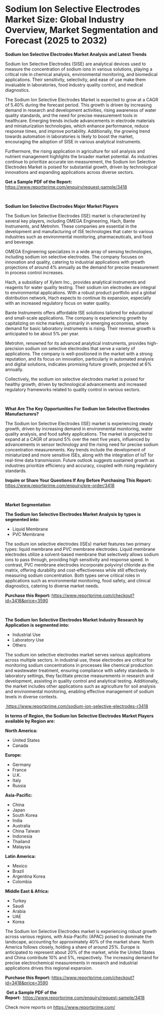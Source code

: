 <p><h1>Sodium Ion Selective Electrodes Market Size: Global Industry Overview, Market Segmentation and Forecast (2025 to 2032)</h1></p><p><strong>Sodium Ion Selective Electrodes Market Analysis and Latest Trends</strong></p>
<p><p>Sodium Ion Selective Electrodes (SISE) are analytical devices used to measure the concentration of sodium ions in various solutions, playing a critical role in chemical analysis, environmental monitoring, and biomedical applications. Their sensitivity, selectivity, and ease of use make them invaluable in laboratories, food industry quality control, and medical diagnostics.</p><p>The Sodium Ion Selective Electrodes Market is expected to grow at a CAGR of 5.40% during the forecast period. This growth is driven by increasing demand in research and development activities, rising awareness of water quality standards, and the need for precise measurement tools in healthcare. Emerging trends include advancements in electrode materials and miniaturization technologies, which enhance performance, reduce response times, and improve portability. Additionally, the growing trend towards automation in laboratories is likely to boost the market, encouraging the adoption of SISE in various analytical instruments.</p><p>Furthermore, the rising application in agriculture for soil analysis and nutrient management highlights the broader market potential. As industries continue to prioritize accurate ion measurement, the Sodium Ion Selective Electrodes Market is poised for substantial growth, driven by technological innovations and expanding applications across diverse sectors.</p></p>
<p><strong>Get a Sample PDF of the Report:&nbsp;</strong> <a href="https://www.reportprime.com/enquiry/request-sample/3418?utm_campaign=3148&utm_medium=2&utm_source=Github&utm_content=ia&utm_term=18032025&utm_id=sodium-ion-selective-electrodes">https://www.reportprime.com/enquiry/request-sample/3418</a></p>
<p>&nbsp;</p>
<p><strong>Sodium Ion Selective Electrodes Major Market Players</strong></p>
<p><p>The Sodium Ion Selective Electrodes (ISE) market is characterized by several key players, including OMEGA Engineering, Hach, Bante Instruments, and Metrohm. These companies are essential in the development and manufacturing of ISE technologies that cater to various industries such as environmental monitoring, pharmaceuticals, and food and beverage.</p><p>OMEGA Engineering specializes in a wide array of sensing technologies, including sodium ion selective electrodes. The company focuses on innovation and quality, catering to industrial applications with growth projections of around 4% annually as the demand for precise measurement in process control increases.</p><p>Hach, a subsidiary of Xylem Inc., provides analytical instruments and reagents for water quality testing. Their sodium ion electrodes are integral to environmental applications. With a robust product portfolio and a global distribution network, Hach expects to continue its expansion, especially with an increased regulatory focus on water quality.</p><p>Bante Instruments offers affordable ISE solutions tailored for educational and small-scale applications. The company is experiencing growth by capitalizing on niche markets, primarily in emerging economies, where demand for basic laboratory instruments is rising. Their revenue growth is anticipated to be about 5% per year.</p><p>Metrohm, renowned for its advanced analytical instruments, provides high-precision sodium ion selective electrodes that serve a variety of applications. The company is well-positioned in the market with a strong reputation, and its focus on innovation, particularly in automated analysis and digital solutions, indicates promising future growth, projected at 6% annually.</p><p>Collectively, the sodium ion selective electrodes market is poised for healthy growth, driven by technological advancements and increased regulatory frameworks related to quality control in various sectors.</p></p>
<p>&nbsp;</p>
<p><strong>What Are The Key Opportunities For Sodium Ion Selective Electrodes Manufacturers?</strong></p>
<p><p>The Sodium Ion Selective Electrodes (ISE) market is experiencing steady growth, driven by increasing demand in environmental monitoring, water quality analysis, and food safety applications. The market is projected to expand at a CAGR of around 5% over the next five years, influenced by advancements in sensor technology and the rising need for precise sodium concentration measurements. Key trends include the development of miniaturized and more sensitive ISEs, along with the integration of IoT for real-time data transmission. Future outlook suggests sustained growth as industries prioritize efficiency and accuracy, coupled with rising regulatory standards.</p></p>
<p><strong>Inquire or Share Your Questions If Any Before Purchasing This Report:</strong> <a href="https://www.reportprime.com/enquiry/pre-order/3418?utm_campaign=3148&utm_medium=2&utm_source=Github&utm_content=ia&utm_term=18032025&utm_id=sodium-ion-selective-electrodes">https://www.reportprime.com/enquiry/pre-order/3418</a></p>
<p>&nbsp;</p>
<p><strong>Market Segmentation</strong></p>
<p><strong>The Sodium Ion Selective Electrodes Market Analysis by types is segmented into:</strong></p>
<p><ul><li>Liquid Membrane</li><li>PVC Membrane</li></ul></p>
<p><p>The sodium ion selective electrodes (ISEs) market features two primary types: liquid membrane and PVC membrane electrodes. Liquid membrane electrodes utilize a solvent-based membrane that selectively allows sodium ions to pass through, providing high sensitivity and response speed. In contrast, PVC membrane electrodes incorporate polyvinyl chloride as the matrix, offering durability and cost-effectiveness while still effectively measuring sodium concentration. Both types serve critical roles in applications such as environmental monitoring, food safety, and clinical diagnostics, catering to diverse market needs.</p></p>
<p><strong>Purchase this Report:&nbsp;</strong><a href="https://www.reportprime.com/checkout?id=3418&price=3590&utm_campaign=3148&utm_medium=2&utm_source=Github&utm_content=ia&utm_term=18032025&utm_id=sodium-ion-selective-electrodes">https://www.reportprime.com/checkout?id=3418&price=3590</a></p>
<p>&nbsp;</p>
<p><strong>The Sodium Ion Selective Electrodes Market Industry Research by Application is segmented into:</strong></p>
<p><ul><li>Industrial Use</li><li>Laboratory Use</li><li>Others</li></ul></p>
<p><p>The sodium ion selective electrodes market serves various applications across multiple sectors. In industrial use, these electrodes are critical for monitoring sodium concentrations in processes like chemical production and wastewater treatment, ensuring compliance with safety standards. In laboratory settings, they facilitate precise measurements in research and development, assisting in quality control and analytical testing. Additionally, the market includes other applications such as agriculture for soil analysis and environmental monitoring, enabling effective management of sodium levels in diverse contexts.</p></p>
<p><a href="https://www.reportprime.com/sodium-ion-selective-electrodes-r3418?utm_campaign=3148&utm_medium=2&utm_source=Github&utm_content=ia&utm_term=18032025&utm_id=sodium-ion-selective-electrodes">&nbsp;https://www.reportprime.com/sodium-ion-selective-electrodes-r3418</a></p>
<p><strong>In terms of Region, the Sodium Ion Selective Electrodes Market Players available by Region are:</strong></p>
<p>
    <p> <strong> North America: </strong>
        <ul>
            <li>United States</li>
            <li>Canada</li>
        </ul>
        </p> 
    <p> <strong> Europe: </strong>
        <ul>
            <li>Germany</li>
            <li>France</li>
            <li>U.K.</li>
            <li>Italy</li>
            <li>Russia</li>
        </ul>
        </p> 
    <p> <strong> Asia-Pacific: </strong>
        <ul>
            <li>China</li>
            <li>Japan</li>
            <li>South Korea</li>
            <li>India</li>
            <li>Australia</li>
            <li>China Taiwan</li>
            <li>Indonesia</li>
            <li>Thailand</li>
            <li>Malaysia</li>
        </ul>
        </p> 
    <p> <strong> Latin America: </strong>
        <ul>
            <li>Mexico</li>
            <li>Brazil</li>
            <li>Argentina Korea</li>
            <li>Colombia</li>
        </ul>
        </p> 
    <p> <strong> Middle East & Africa: </strong>
        <ul>
            <li>Turkey</li>
            <li>Saudi</li>
            <li>Arabia</li>
            <li>UAE</li>
            <li>Korea</li>
        </ul>
    </p>
    </p>
<p><p>The Sodium Ion Selective Electrodes market is experiencing robust growth across various regions, with Asia-Pacific (APAC) poised to dominate the landscape, accounting for approximately 40% of the market share. North America follows closely, holding a share of around 25%. Europe is anticipated to represent about 20% of the market, while the United States and China contribute 10% and 5%, respectively. The increasing demand for precise electrochemical measurements in research and industrial applications drives this regional expansion.</p></p>
<p><strong>Purchase this Report: </strong><a href="https://www.reportprime.com/checkout?id=3418&price=3590&utm_campaign=3148&utm_medium=2&utm_source=Github&utm_content=ia&utm_term=18032025&utm_id=sodium-ion-selective-electrodes">https://www.reportprime.com/checkout?id=3418&price=3590</a></p>
<p>&nbsp;<strong>Get a Sample PDF of the Report:&nbsp;&nbsp;</strong><a href="https://www.reportprime.com/enquiry/request-sample/3418?utm_campaign=3148&utm_medium=2&utm_source=Github&utm_content=ia&utm_term=18032025&utm_id=sodium-ion-selective-electrodes">https://www.reportprime.com/enquiry/request-sample/3418</a></p>
<p><strong></strong></p>
<p>Check more reports on <a href="https://www.reportprime.com/?utm_campaign=3148&utm_medium=2&utm_source=Github&utm_content=ia&utm_term=18032025&utm_id=sodium-ion-selective-electrodes">https://www.reportprime.com/</a></p>